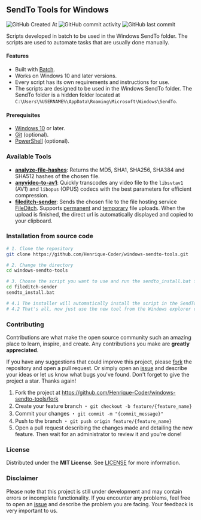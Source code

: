 ## SendTo Tools for Windows

![GitHub Created At](https://img.shields.io/github/created-at/henrique-coder/windows-sendto-tools?style=for-the-badge&logoColor=white&labelColor=gray&color=white)
![GitHub commit activity](https://img.shields.io/github/commit-activity/m/henrique-coder/windows-sendto-tools?style=for-the-badge&logoColor=white&labelColor=gray&color=white)
![GitHub last commit](https://img.shields.io/github/last-commit/henrique-coder/windows-sendto-tools?style=for-the-badge&logoColor=white&labelColor=gray&color=white)

Scripts developed in batch to be used in the Windows SendTo folder. The scripts are used to automate tasks that are usually done manually.

#### Features

- Built with [Batch](https://wikipedia.org/wiki/Batch_file).
- Works on Windows 10 and later versions.
- Every script has its own requirements and instructions for use.
- The scripts are designed to be used in the Windows SendTo folder. The SendTo folder is a hidden folder located at `C:\Users\%USERNAME%\AppData\Roaming\Microsoft\Windows\SendTo`.

#### Prerequisites

- [Windows 10](https://www.microsoft.com/windows/get-windows-10) or later.
- [Git](https://gitforwindows.org) (optional).
- [PowerShell](https://wikipedia.org/wiki/PowerShell) (optional).

### Available Tools

- **[analyze-file-hashes](https://github.com/Henrique-Coder/windows-sendto-tools/tree/main/analyze-file-hashes)**: Returns the MD5, SHA1, SHA256, SHA384 and SHA512 hashes of the chosen file.
- **[anyvideo-to-av1](https://github.com/Henrique-Coder/windows-sendto-tools/tree/main/anyvideo-to-av1)**: Quickly transcodes any video file to the `libsvtav1` (AV1) and `libopus` (OPUS) codecs with the best parameters for efficient compression.
- **[fileditch-sender](https://github.com/Henrique-Coder/windows-sendto-tools/tree/main/fileditch-sender)**: Sends the chosen file to the file hosting service [FileDitch](https://fileditch.com). Supports [permanent](https://fileditch.com) and [temporary](https://fileditch.com/temp.html) file uploads. When the upload is finished, the direct url is automatically displayed and copied to your clipboard.

### Installation from source code

```bash
# 1. Clone the repository
git clone https://github.com/Henrique-Coder/windows-sendto-tools.git

# 2. Change the directory
cd windows-sendto-tools

# 3. Choose the script you want to use and run the sendto_install.bat file that will be inside the folder of the chosen script. Example:
cd fileditch-sender
sendto_install.bat

# 4.1 The installer will automatically install the script in the SendTo directory in your Windows.
# 4.2 That's all, now just use the new tool from the Windows explorer context menu.
```

### Contributing

Contributions are what make the open source community such an amazing place to learn, inspire, and create. Any contributions you make are **greatly appreciated**.

If you have any suggestions that could improve this project, please [fork](https://github.com/Henrique-Coder/windows-sendto-tools/fork) the repository and open a pull request. Or simply open an [issue](https://github.com/Henrique-Coder/windows-sendto-tools/issues/new) and describe your ideas or let us know what bugs you've found. Don't forget to give the project a star. Thanks again!

1. Fork the project at https://github.com/Henrique-Coder/windows-sendto-tools/fork
2. Create your feature branch ・ `git checkout -b feature/{feature_name}`
3. Commit your changes ・ `git commit -m "{commit_message}"`
4. Push to the branch ・ `git push origin feature/{feature_name}`
5. Open a pull request describing the changes made and detailing the new feature. Then wait for an administrator to review it and you're done!

### License

Distributed under the **MIT License**. See [LICENSE](https://github.com/Henrique-Coder/windows-sendto-tools/blob/main/LICENSE) for more information.

### Disclaimer

Please note that this project is still under development and may contain errors or incomplete functionality. If you encounter any problems, feel free to open an [issue](https://github.com/Henrique-Coder/windows-sendto-tools/issues/new) and describe the problem you are facing. Your feedback is very important to us.
